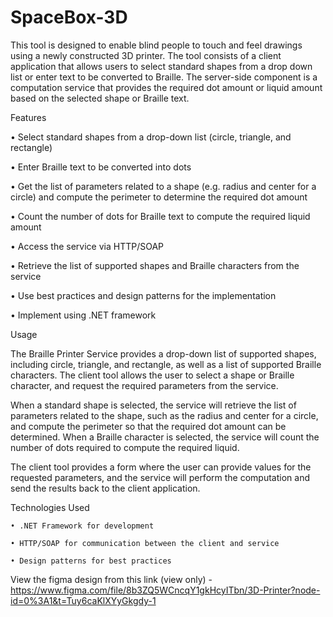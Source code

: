 # SpaceBox-3D

This tool is designed to enable blind people to touch and feel drawings using a newly constructed 3D printer. The tool consists of a client application that allows users to select standard shapes from a drop down list or enter text to be converted to Braille. The server-side component is a computation service that provides the required dot amount or liquid amount based on the selected shape or Braille text.

Features

  •	Select standard shapes from a drop-down list (circle, triangle, and rectangle)
 
  •	Enter Braille text to be converted into dots
  
  •	Get the list of parameters related to a shape (e.g. radius and center for a circle) and compute the perimeter to determine the required dot amount
  
  •	Count the number of dots for Braille text to compute the required liquid amount
  
  •	Access the service via HTTP/SOAP
  
  •	Retrieve the list of supported shapes and Braille characters from the service
  
  • Use best practices and design patterns for the implementation
  
  • Implement using .NET framework

Usage

   The Braille Printer Service provides a drop-down list of supported shapes, including circle, triangle, and rectangle, as well as a list of supported Braille characters. The client tool allows the user to select a shape or Braille character, and request the required parameters from the service.
  
   When a standard shape is selected, the service will retrieve the list of parameters related to the shape, such as the radius and center for a circle, and compute 
   the perimeter so that the required dot amount can be determined. When a Braille character is selected, the service will count the number of dots required to compute the required liquid.
  
   The client tool provides a form where the user can provide values for the requested parameters, and the service will perform the computation and send the results back to the client application.

Technologies Used

    • .NET Framework for development
  
    • HTTP/SOAP for communication between the client and service
   
    • Design patterns for best practices
  
View the figma design from this link (view only) -  https://www.figma.com/file/8b3ZQ5WCncqY1gkHcyITbn/3D-Printer?node-id=0%3A1&t=Tuy6caKlXYyGkgdy-1
